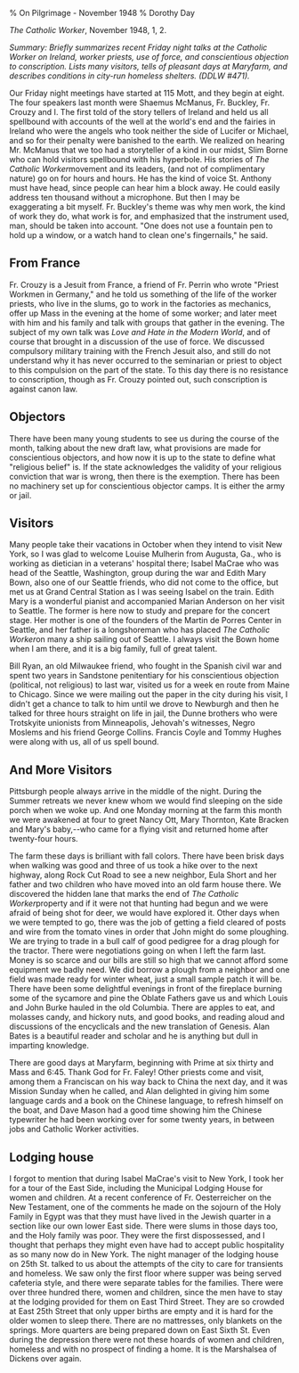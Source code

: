 % On Pilgrimage - November 1948
% Dorothy Day

*The Catholic Worker*, November 1948, 1, 2.

*Summary: Briefly summarizes recent Friday night talks at the Catholic
Worker on Ireland, worker priests, use of force, and conscientious
objection to conscription. Lists many visitors, tells of pleasant days
at Maryfarm, and describes conditions in city-run homeless shelters.
(DDLW \#471).*

Our Friday night meetings have started at 115 Mott, and they begin at
eight. The four speakers last month were Shaemus McManus, Fr. Buckley,
Fr. Crouzy and I. The first told of the story tellers of Ireland and
held us all spellbound with accounts of the well at the world's end and
the fairies in Ireland who were the angels who took neither the side of
Lucifer or Michael, and so for their penalty were banished to the earth.
We realized on hearing Mr. McManus that we too had a storyteller of a
kind in our midst, Slim Borne who can hold visitors spellbound with his
hyperbole. His stories of *The Catholic Worker*movement and its leaders,
(and not of complimentary nature) go on for hours and hours. He has the
kind of voice St. Anthony must have head, since people can hear him a
block away. He could easily address ten thousand without a microphone.
But then I may be exaggerating a bit myself. Fr. Buckley's theme was why
men work, the kind of work they do, what work is for, and emphasized
that the instrument used, man, should be taken into account. "One does
not use a fountain pen to hold up a window, or a watch hand to clean
one's fingernails," he said.

From France
-----------

Fr. Crouzy is a Jesuit from France, a friend of Fr. Perrin who wrote
"Priest Workmen in Germany," and he told us something of the life of the
worker priests, who live in the slums, go to work in the factories as
mechanics, offer up Mass in the evening at the home of some worker; and
later meet with him and his family and talk with groups that gather in
the evening. The subject of my own talk was *Love and Hate in the Modern
World*, and of course that brought in a discussion of the use of force.
We discussed compulsory military training with the French Jesuit also,
and still do not understand why it has never occurred to the seminarian
or priest to object to this compulsion on the part of the state. To this
day there is no resistance to conscription, though as Fr. Crouzy pointed
out, such conscription is against canon law.

Objectors
---------

There have been many young students to see us during the course of the
month, talking about the new draft law, what provisions are made for
conscientious objectors, and how now it is up to the state to define
what "religious belief" is. If the state acknowledges the validity of
your religious conviction that war is wrong, then there is the
exemption. There has been no machinery set up for conscientious objector
camps. It is either the army or jail.

Visitors
--------

Many people take their vacations in October when they intend to visit
New York, so I was glad to welcome Louise Mulherin from Augusta, Ga.,
who is working as dietician in a veterans' hospital there; Isabel MaCrae
who was head of the Seattle, Washington, group during the war and Edith
Mary Bown, also one of our Seattle friends, who did not come to the
office, but met us at Grand Central Station as I was seeing Isabel on
the train. Edith Mary is a wonderful pianist and accompanied Marian
Anderson on her visit to Seattle. The former is here now to study and
prepare for the concert stage. Her mother is one of the founders of the
Martin de Porres Center in Seattle, and her father is a longshoreman who
has placed *The Catholic Worker*on many a ship sailing out of Seattle. I
always visit the Bown home when I am there, and it is a big family, full
of great talent.

Bill Ryan, an old Milwaukee friend, who fought in the Spanish civil war
and spent two years in Sandstone penitentiary for his conscientious
objection (political, not religious) to last war, visited us for a week
en route from Maine to Chicago. Since we were mailing out the paper in
the city during his visit, I didn't get a chance to talk to him until we
drove to Newburgh and then he talked for three hours straight on life in
jail, the Dunne brothers who were Trotskyite unionists from Minneapolis,
Jehovah's witnesses, Negro Moslems and his friend George Collins.
Francis Coyle and Tommy Hughes were along with us, all of us spell
bound.

And More Visitors
-----------------

Pittsburgh people always arrive in the middle of the night. During the
Summer retreats we never knew whom we would find sleeping on the side
porch when we woke up. And one Monday morning at the farm this month we
were awakened at four to greet Nancy Ott, Mary Thornton, Kate Bracken
and Mary's baby,--who came for a flying visit and returned home after
twenty-four hours.

The farm these days is brilliant with fall colors. There have been brisk
days when walking was good and three of us took a hike over to the next
highway, along Rock Cut Road to see a new neighbor, Eula Short and her
father and two children who have moved into an old farm house there. We
discovered the hidden lane that marks the end of *The Catholic
Worker*property and if it were not that hunting had begun and we were
afraid of being shot for deer, we would have explored it. Other days
when we were tempted to go, there was the job of getting a field cleared
of posts and wire from the tomato vines in order that John might do some
ploughing. We are trying to trade in a bull calf of good pedigree for a
drag plough for the tractor. There were negotiations going on when I
left the farm last. Money is so scarce and our bills are still so high
that we cannot afford some equipment we badly need. We did borrow a
plough from a neighbor and one field was made ready for winter wheat,
just a small sample patch it will be. There have been some delightful
evenings in front of the fireplace burning some of the sycamore and pine
the Oblate Fathers gave us and which Louis and John Burke hauled in the
old Columbia. There are apples to eat, and molasses candy, and hickory
nuts, and good books, and reading aloud and discussions of the
encyclicals and the new translation of Genesis. Alan Bates is a
beautiful reader and scholar and he is anything but dull in imparting
knowledge.

There are good days at Maryfarm, beginning with Prime at six thirty and
Mass and 6:45. Thank God for Fr. Faley! Other priests come and visit,
among them a Franciscan on his way back to China the next day, and it
was Mission Sunday when he called, and Alan delighted in giving him some
language cards and a book on the Chinese language, to refresh himself on
the boat, and Dave Mason had a good time showing him the Chinese
typewriter he had been working over for some twenty years, in between
jobs and Catholic Worker activities.

Lodging house
-------------

I forgot to mention that during Isabel MaCrae's visit to New York, I
took her for a tour of the East Side, including the Municipal Lodging
House for women and children. At a recent conference of Fr.
Oesterreicher on the New Testament, one of the comments he made on the
sojourn of the Holy Family in Egypt was that they must have lived in the
Jewish quarter in a section like our own lower East side. There were
slums in those days too, and the Holy family was poor. They were the
first dispossessed, and I thought that perhaps they might even have had
to accept public hospitality as so many now do in New York. The night
manager of the lodging house on 25th St. talked to us about the attempts
of the city to care for transients and homeless. We saw only the first
floor where supper was being served cafeteria style, and there were
separate tables for the families. There were over three hundred there,
women and children, since the men have to stay at the lodging provided
for them on East Third Street. They are so crowded at East 25th Street
that only upper births are empty and it is hard for the older women to
sleep there. There are no mattresses, only blankets on the springs. More
quarters are being prepared down on East Sixth St. Even during the
depression there were not these hoards of women and children, homeless
and with no prospect of finding a home. It is the Marshalsea of Dickens
over again.
